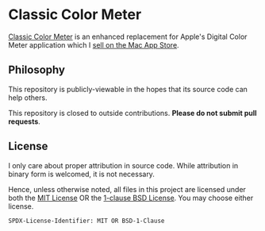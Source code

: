 # Classic Color Meter

[Classic Color Meter](https://www.ricciadams.com/projects/classic-color-meter) is
an enhanced replacement for Apple's Digital Color Meter application which I
[sell on the Mac App Store](https://www.ricciadams.com/buy/classic-color-meter).

## Philosophy

This repository is publicly-viewable in the hopes that its source code can help others.

This repository is closed to outside contributions. **Please do not submit pull requests**.

## License

I only care about proper attribution in source code. While
attribution in binary form is welcomed, it is not necessary.

Hence, unless otherwise noted, all files in this project are licensed under
both the [MIT License](https://github.com/iccir/ClassicColorMeter/blob/main/LICENSE)
OR the [1-clause BSD License](https://opensource.org/license/bsd-1-clause).
You may choose either license.

`SPDX-License-Identifier: MIT OR BSD-1-Clause`
